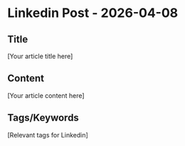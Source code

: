 # Linkedin Post - 2026-04-08

## Title
[Your article title here]

## Content
[Your article content here]

## Tags/Keywords
[Relevant tags for Linkedin]
